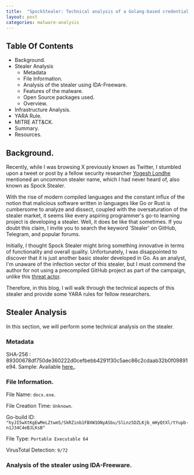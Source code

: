 ```yaml
---
title:  "SpockStealer: Technical analysis of a Golang-based credential stealer."
layout: post
categories: malware-analysis
---
```



## Table Of Contents

- Background.
- Stealer Analysis
    - Metadata
    - File Information.
    - Analysis of the stealer using IDA-Freeware.
    - Features of the malware.
    - Open Source packages used.
    - Overview.
- Infrastructure Analysis.
- YARA Rule.
- MITRE ATT&CK.
- Summary.
- Resources.



## Background.

Recently, while I was browsing X previously known as Twitter, I stumbled upon a tweet or post by a fellow security researcher
[Yogesh Londhe](https://twitter.com/suyog41) mentioned an uncommon stealer name, which I had never heard of, also known as Spock Stealer.

With the rise of modern compiled languages and the constant influx of the notion that malicious software written in languages like Go or Rust is cumbersome to analyze and dissect, coupled with the oversaturation of the stealer market, it seems like every aspiring programmer's go-to learning project is developing a stealer. Well, it does be like that sometimes. If you doubt this claim, I invite you to search the keyword 'Stealer' on GitHub, Telegram, and popular forums.

Initially, I thought Spock Stealer might bring something innovative in terms of functionality and overall quality. Unfortunately, I was disappointed to discover that it is just another basic stealer developed in Go. As an analyst, I'm unaware of the infection vector of this stealer, but I must commend the author for not using a precompiled GitHub project as part of the campaign, unlike this [threat actor](https://xelemental.github.io/Golang-based-credential-stealer-targets-Indian-Airforce-Officials/).

Therefore, in this blog, I will walk through the technical aspects of this stealer and provide some YARA rules for fellow researchers.


## Stealer Analysis

In this section, we will perform some technical analysis on the stealer. 


### Metadata

SHA-256 : 89300678df750de360222d0cefbebb4291f30c5aec86c2cdaab32b0f09891e94.
Sample: Available [here.](https://bazaar.abuse.ch/sample/89300678df750de360222d0cefbebb4291f30c5aec86c2cdaab32b0f09891e94).


### File Information.

File Name: ` docx.exe `.

File Creation Time: `Unknown`.

Go-build ID: `"hyJI5wXtKgEwMeLZtwm5/SkRZinb1FBXW1ONyASbu/SlLnz5DZLKjb_mHyQtXl/tYupb-n1J34C4eBJLKsB"`

File Type: `Portable Executable 64`

VirusTotal Detection: `9/72` 


### Analysis of the stealer using IDA-Freeware.


